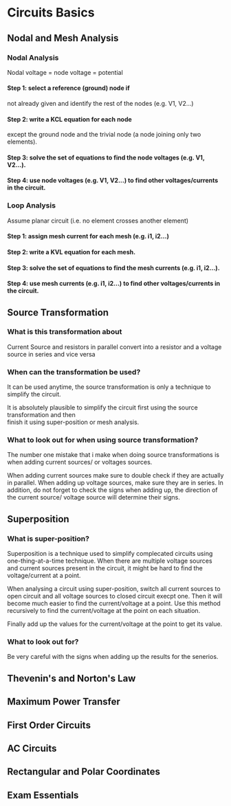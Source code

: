 # Circuits Basics

## Nodal and Mesh Analysis

### Nodal Analysis
Nodal voltage = node voltage = potential  

#### Step 1: select a reference (ground) node if
not already given and identify the rest of
the nodes (e.g. V1, V2...)

#### Step 2: write a KCL equation for each node
except the ground node and the trivial
node (a node joining only two elements).

#### Step 3: solve the set of equations to find the node voltages (e.g. V1, V2...).

#### Step 4: use node voltages (e.g. V1, V2...) to find other voltages/currents in the circuit.

### Loop Analysis
Assume planar circuit (i.e. no element
crosses another element)

#### Step 1: assign mesh current for each mesh (e.g. i1, i2...)
#### Step 2: write a KVL equation for each mesh.
#### Step 3: solve the set of equations to find the mesh currents (e.g. i1, i2...).
#### Step 4: use mesh currents (e.g. i1, i2...) to find other voltages/currents in the circuit.




## Source Transformation

### What is this transformation about
Current Source and resistors in parallel
convert into a resistor and a voltage source in series
and vice versa

### When can the transformation be used?

It can be used anytime, the source transformation is only
a technique to simplify the circuit.

  It is absolutely plausible to simplify the circuit first using the source transformation and then  
  finish it using super-position or mesh analysis.

### What to look out for when using source transformation?

The number one mistake that i make when doing source transformations is  
when adding current sources/ or voltages sources.

  When adding current sources make sure to double check if they are actually in parallel.
  When adding up voltage sources, make sure they are in series.
  In addition, do not forget to check the signs when adding up, the direction of the current source/ voltage source will determine their signs.

## Superposition

### What is super-position?
Superposition is a technique used to simplify complecated circuits using one-thing-at-a-time technique.
When there are multiple voltage sources and current sources present in the circuit, it might be hard to find the voltage/current at a point.
  
When analysing a circuit using super-position, switch all current sources to open circuit and all voltage sources to closed circuit execpt one. Then it will become much easier to find the current/voltage at a point.
Use this method recursively to find the current/voltage at the point on each situation.
  
Finally add up the values for the current/voltage at the point to get its value.

### What to look out for?
Be very careful with the signs when adding up the results for the senerios.

## Thevenin's and Norton's Law

## Maximum Power Transfer

## First Order Circuits

## AC Circuits

## Rectangular and Polar Coordinates

## Exam Essentials